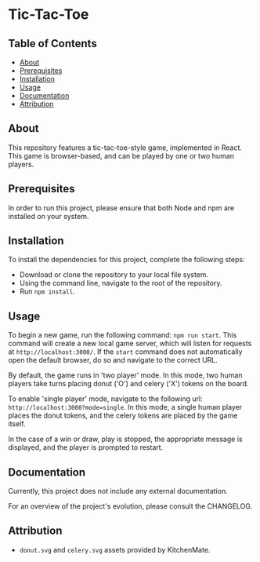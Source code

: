 # Tic-Tac-Toe

## Table of Contents
- [About](#about)
- [Prerequisites](#prerequisites)
- [Installation](#installation)
- [Usage](#usage)
- [Documentation](#documentation)
- [Attribution](#attribution)

## About
This repository features a tic-tac-toe-style game, implemented in React. This game is browser-based, and can be played by one or two human players.

## Prerequisites
In order to run this project, please ensure that both Node and npm are installed on your system.

## Installation
To install the dependencies for this project, complete the following steps:
  - Download or clone the repository to your local file system.
  - Using the command line, navigate to the root of the repository.
  - Run `npm install`.

## Usage
To begin a new game, run the following command: `npm run start`. This command will create a new local game server, which will listen for requests at `http://localhost:3000/`. If the `start` command does not automatically open the default browser, do so and navigate to the correct URL.

By default, the game runs in 'two player' mode. In this mode, two human players take turns placing donut ('O') and celery ('X') tokens on the board.

To enable 'single player' mode, navigate to the following url: `http://localhost:3000?mode=single`. In this mode, a single human player places the donut tokens, and the celery tokens are placed by the game itself.

In the case of a win or draw, play is stopped, the appropriate message is displayed, and the player is prompted to restart.

## Documentation
Currently, this project does not include any external documentation.

For an overview of the project's evolution, please consult the CHANGELOG.

## Attribution
- `donut.svg` and `celery.svg` assets provided by KitchenMate.
